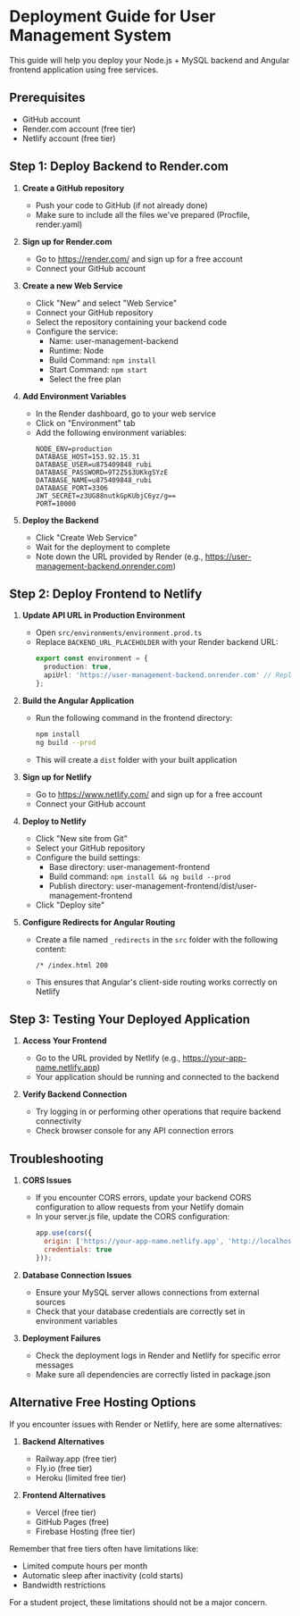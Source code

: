 # Deployment Guide for User Management System

This guide will help you deploy your Node.js + MySQL backend and Angular frontend application using free services.

## Prerequisites
- GitHub account
- Render.com account (free tier)
- Netlify account (free tier)

## Step 1: Deploy Backend to Render.com

1. **Create a GitHub repository**
   - Push your code to GitHub (if not already done)
   - Make sure to include all the files we've prepared (Procfile, render.yaml)

2. **Sign up for Render.com**
   - Go to https://render.com/ and sign up for a free account
   - Connect your GitHub account

3. **Create a new Web Service**
   - Click "New" and select "Web Service"
   - Connect your GitHub repository
   - Select the repository containing your backend code
   - Configure the service:
     - Name: user-management-backend
     - Runtime: Node
     - Build Command: `npm install`
     - Start Command: `npm start`
     - Select the free plan

4. **Add Environment Variables**
   - In the Render dashboard, go to your web service
   - Click on "Environment" tab
   - Add the following environment variables:
     ```
     NODE_ENV=production
     DATABASE_HOST=153.92.15.31
     DATABASE_USER=u875409848_rubi
     DATABASE_PASSWORD=9T2Z5$3UKkgSYzE
     DATABASE_NAME=u875409848_rubi
     DATABASE_PORT=3306
     JWT_SECRET=z3UG88nutkGpKUbjC6yz/g==
     PORT=10000
     ```

5. **Deploy the Backend**
   - Click "Create Web Service"
   - Wait for the deployment to complete
   - Note down the URL provided by Render (e.g., https://user-management-backend.onrender.com)

## Step 2: Deploy Frontend to Netlify

1. **Update API URL in Production Environment**
   - Open `src/environments/environment.prod.ts`
   - Replace `BACKEND_URL_PLACEHOLDER` with your Render backend URL:
     ```typescript
     export const environment = {
       production: true,
       apiUrl: 'https://user-management-backend.onrender.com' // Replace with your actual backend URL
     };
     ```

2. **Build the Angular Application**
   - Run the following command in the frontend directory:
     ```bash
     npm install
     ng build --prod
     ```
   - This will create a `dist` folder with your built application

3. **Sign up for Netlify**
   - Go to https://www.netlify.com/ and sign up for a free account
   - Connect your GitHub account

4. **Deploy to Netlify**
   - Click "New site from Git"
   - Select your GitHub repository
   - Configure the build settings:
     - Base directory: user-management-frontend
     - Build command: `npm install && ng build --prod`
     - Publish directory: user-management-frontend/dist/user-management-frontend
   - Click "Deploy site"

5. **Configure Redirects for Angular Routing**
   - Create a file named `_redirects` in the `src` folder with the following content:
     ```
     /* /index.html 200
     ```
   - This ensures that Angular's client-side routing works correctly on Netlify

## Step 3: Testing Your Deployed Application

1. **Access Your Frontend**
   - Go to the URL provided by Netlify (e.g., https://your-app-name.netlify.app)
   - Your application should be running and connected to the backend

2. **Verify Backend Connection**
   - Try logging in or performing other operations that require backend connectivity
   - Check browser console for any API connection errors

## Troubleshooting

1. **CORS Issues**
   - If you encounter CORS errors, update your backend CORS configuration to allow requests from your Netlify domain
   - In your server.js file, update the CORS configuration:
     ```javascript
     app.use(cors({ 
       origin: ['https://your-app-name.netlify.app', 'http://localhost:4200'],
       credentials: true 
     }));
     ```

2. **Database Connection Issues**
   - Ensure your MySQL server allows connections from external sources
   - Check that your database credentials are correctly set in environment variables

3. **Deployment Failures**
   - Check the deployment logs in Render and Netlify for specific error messages
   - Make sure all dependencies are correctly listed in package.json

## Alternative Free Hosting Options

If you encounter issues with Render or Netlify, here are some alternatives:

1. **Backend Alternatives**
   - Railway.app (free tier)
   - Fly.io (free tier)
   - Heroku (limited free tier)

2. **Frontend Alternatives**
   - Vercel (free tier)
   - GitHub Pages (free)
   - Firebase Hosting (free tier)

Remember that free tiers often have limitations like:
- Limited compute hours per month
- Automatic sleep after inactivity (cold starts)
- Bandwidth restrictions

For a student project, these limitations should not be a major concern.
